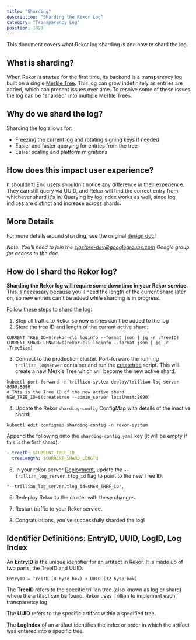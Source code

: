 ```yaml
---
title: "Sharding"
description: "Sharding the Rekor Log"
category: "Transparency Log"
position: 1820
---
```


This document covers what Rekor log sharding is and how to shard the log.

## What is sharding?

When Rekor is started for the first time, its backend is a transparency log built on a single [Merkle Tree](https://en.wikipedia.org/wiki/Merkle_tree).
This log can grow indefinitely as entries are added, which can present issues over time.
To resolve some of these issues the log can be "sharded" into multiple Merkle Trees.

## Why do we shard the log?

Sharding the log allows for:

* Freezing the current log and rotating signing keys if needed
* Easier and faster querying for entries from the tree
* Easier scaling and platform migrations


## How does this impact user experience?

It shouldn't!
End users shouldn't notice any difference in their experience.
They can still query via UUID, and Rekor will find the correct entry from whichever shard it's in.
Querying by log index works as well, since log indices are distinct and increase across shards.

## More Details

For more details around sharding, see the original [design doc](https://docs.google.com/document/d/1QBTyK-wquplNdeUB5_aqztQHigJOepCvd-4FL4H-zl8/edit?resourcekey=0-grdVbSltkTvpNvhj03laCQ#heading=h.al4txfo7pxwl)!

_Note: You'll need to join the sigstore-dev@googlegroups.com Google group for access to the doc._


## How do I shard the Rekor log?

**Sharding the Rekor log will require some downtime in your Rekor service.**
This is necessary because you'll need the length of the current shard later on, so new entries can't be added while sharding is in progress.

Follow these steps to shard the log:
1. Stop all traffic to Rekor so new entries can't be added to the log
2. Store the tree ID and length of the current active shard:
```
CURRENT_TREE_ID=$(rekor-cli loginfo --format json | jq -r .TreeID)
CURRENT_SHARD_LENGTH=$(rekor-cli loginfo --format json | jq -r .TreeSize)
```

3. Connect to the production cluster. Port-forward the running `trillian_logserver` container and run the [createtree](https://github.com/google/trillian/blob/master/cmd/createtree/main.go) script.
This will create a new Merkle Tree which will become the new active shard.

```
kubectl port-forward -n trillian-system deploy/trillian-log-server 8090:8090
# This is the Tree ID of the new active shard
NEW_TREE_ID=$(createtree --admin_server localhost:8090)
```

4. Update the Rekor `sharding-config` ConfigMap with details of the inactive shard:

```
kubectl edit configmap sharding-config -n rekor-system
```

Append the following onto the `sharding-config.yaml` key (it will be empty if this is the first shard):

```yaml
- treeID: $CURRENT_TREE_ID
  treeLength: $CURRENT_SHARD_LENGTH
```

5. In your rekor-server [Deployment](https://github.com/sigstore/rekor/blob/main/config/rekor.yaml), update the `--trillian_log_server.tlog_id` flag to point to the new Tree ID.

```
"--trillian_log_server.tlog_id=$NEW_TREE_ID",
```

6. Redeploy Rekor to the cluster with these changes.

7. Restart traffic to your Rekor service.

8. Congratulations, you've successfully sharded the log!

## Identifier Definitions: EntryID, UUID, LogID, Log Index

An **EntryID** is the unique identifier for an artifact in Rekor. It is made up of two parts, the TreeID and UUID: 

  `EntryID = TreeID (8 byte hex) + UUID (32 byte hex)`

The **TreeID** refers to the specific trillian tree (also known as log or shard) where the artifact can be found. Rekor uses Trillian to implement each transparency log.

The **UUID** refers to the specific artifact within a specified tree.

The **LogIndex** of an artifact identifies the index or order in which the artifact was entered into a specific tree.
